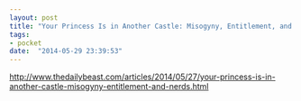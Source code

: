 ```yaml
---
layout: post
title: "Your Princess Is in Another Castle: Misogyny, Entitlement, and Nerds"
tags:
- pocket
date:  "2014-05-29 23:39:53"
---
```


http://www.thedailybeast.com/articles/2014/05/27/your-princess-is-in-another-castle-misogyny-entitlement-and-nerds.html

